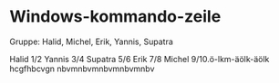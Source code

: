 # Windows-kommando-zeile
Gruppe: Halid, Michel, Erik, Yannis, Supatra

Halid 1/2
Yannis 3/4
Supatra 5/6
Erik 7/8
Michel 9/10.ö-lkm-äölk-äölk
hcgfhbcvgn
nbvmnbvmnbvmnbvmnbv
